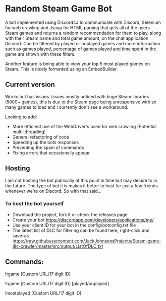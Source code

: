 # Random Steam Game Bot
A bot implemented using Discord4J to communicate with Discord, Selenium for web crawling and Jsoup for HTML parsing that gets all of the users Steam games and returns a random recommendation for them to play, along with their Steam name and total game amount, on the chat application Discord. Can be filtered by played or unplayed games and more information such as games played, percentage of games played and time spent in the game are shown with these filters.

Another feature is being able to view your top 5 most played games on Steam. This is nicely formatted using an EmbedBuilder.

## Current version 
Works but has issues. Issues mostly noticed with huge Steam libraries (5000+ games), this is due to the Steam page being unresponsive with so many games to load and I currently don't see a workaround.

Looking to add:
- More efficient use of the WebDriver's used for web crawling (Potential multi-threading)
- General refactoring of code
- Speeding up the bots responses
- Preventing the spam of commands
- Fixing errors that occasionally appear

## Hosting

I am not hosting the bot publically at this point in time but may decide to in the future. The type of bot it is makes it better to host for just a few friends whenever we're on Discord. So with that said...

### To host the bot yourself
- Download the project, fork it or check the releases page
- Create your bot https://discordapp.com/developers/applications/me/
- Use your client ID for your bot in the config/botconfig.txt file
- The latest list of DLC for filtering can be found here, right-click and save-as https://raw.githubusercontent.com/JackJohnsonsProjects/Steam-game-dlc-crawler/master/src/output/ListOfDLC.txt

## Commands:

!rgame [Custom URL/17 digit ID]

!rgame [Custom URL/17 digit ID] [played/unplayed]

!mostplayed [Custom URL/17 digit ID]
